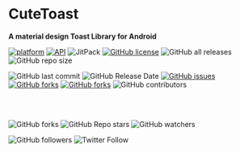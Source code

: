 # CuteToast

<b>A material design Toast Library for Android</b>


[![platform](https://img.shields.io/badge/platform-Android-yellow.svg)](https://www.android.com)
 [![API](https://img.shields.io/badge/API-21%2B-brightgreen.svg?style=flat)](https://android-arsenal.com/api?level=21) ![JitPack](https://img.shields.io/jitpack/v/github/ahmmedrejowan/CuteToast) [![GitHub license](https://img.shields.io/github/license/ahmmedrejowan/CuteToast)](https://github.com/ahmmedrejowan/CuteToast/blob/master/LICENSE) ![GitHub all releases](https://img.shields.io/github/downloads/ahmmedrejowan/cutetoast/total)  ![GitHub repo size](https://img.shields.io/github/repo-size/ahmmedrejowan/cutetoast)

![GitHub last commit](https://img.shields.io/github/last-commit/ahmmedrejowan/cutetoast) ![GitHub Release Date](https://img.shields.io/github/release-date/ahmmedrejowan/cutetoast) [![GitHub issues](https://img.shields.io/github/issues/ahmmedrejowan/CuteToast)](https://github.com/ahmmedrejowan/CuteToast/issues) [![GitHub forks](https://img.shields.io/github/forks/ahmmedrejowan/CuteToast)](https://github.com/ahmmedrejowan/CuteToast/network) [![GitHub forks](https://img.shields.io/github/forks/ahmmedrejowan/CuteToast)](https://github.com/ahmmedrejowan/CuteToast/network) ![GitHub contributors](https://img.shields.io/github/contributors/ahmmedrejowan/cutetoast)


<br/>



<br/>

![GitHub forks](https://img.shields.io/github/forks/ahmmedrejowan/cutetoast?style=social) ![GitHub Repo stars](https://img.shields.io/github/stars/ahmmedrejowan/cutetoast?style=social) ![GitHub watchers](https://img.shields.io/github/watchers/ahmmedrejowan/cutetoast?style=social)


![GitHub followers](https://img.shields.io/github/followers/ahmmedrejowan?style=social) ![Twitter Follow](https://img.shields.io/twitter/follow/ahmmedrejowan?style=social)


